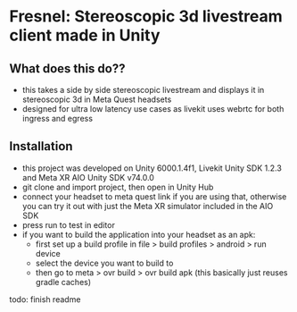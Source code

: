 # Fresnel: Stereoscopic 3d livestream client made in Unity

## What does this do??
 - this takes a side by side stereoscopic livestream and displays it in stereoscopic 3d in Meta Quest headsets
 - designed for ultra low latency use cases as livekit uses webrtc for both ingress and egress

## Installation
 - this project was developed on Unity 6000.1.4f1, Livekit Unity SDK 1.2.3 and Meta XR AIO Unity SDK v74.0.0
 - git clone and import project, then open in Unity Hub
 - connect your headset to meta quest link if you are using that, otherwise you can try it out with just the Meta XR simulator included in the AIO SDK
 - press run to test in editor
 - if you want to build the application into your headset as an apk:
     - first set up a build profile in file > build profiles > android > run device
     - select the device you want to build to
     - then go to meta > ovr build > ovr build apk (this basically just reuses gradle caches)



todo: finish readme

